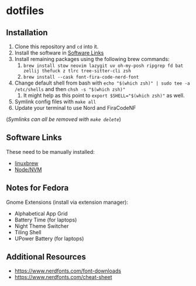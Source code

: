 # dotfiles

## Installation

1. Clone this repository and `cd` into it.
2. Install the software in [Software Links](#software-links)
3. Install remaining packages using the following brew commands:
   1. `brew install stow neovim lazygit uv oh-my-posh ripgrep fd bat zellij thefuck z tlrc tree-sitter-cli zsh`
   2. `brew install --cask font-fira-code-nerd-font`
4. Change default shell from bash with `echo "$(which zsh)" | sudo tee -a /etc/shells` and then `chsh -s "$(which zsh)"`
   1. It might help as this point to `export $SHELL="$(which zsh)"` as well.
5. Symlink config files with `make all`
6. Update your terminal to use Nord and FiraCodeNF

(_Symlinks can all be removed with `make delete`_)

## Software Links

These need to be manually installed:

- [linuxbrew](https://brew.sh/)
- [Node/NVM](https://github.com/nvm-sh/nvm)

## Notes for Fedora

Gnome Extensions (install via extension manager):

- Alphabetical App Grid
- Battery Time (for laptops)
- Night Theme Switcher
- Tiling Shell
- UPower Battery (for laptops)

## Additional Resources

- <https://www.nerdfonts.com/font-downloads>
- <https://www.nerdfonts.com/cheat-sheet>
